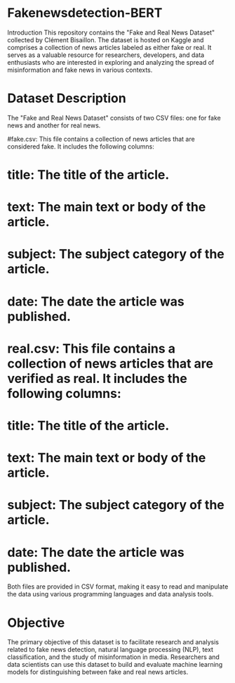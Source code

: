 # Fakenewsdetection-BERT
Introduction
This repository contains the "Fake and Real News Dataset" collected by Clément Bisaillon. The dataset is hosted on Kaggle and comprises a collection of news articles labeled as either fake or real. It serves as a valuable resource for researchers, developers, and data enthusiasts who are interested in exploring and analyzing the spread of misinformation and fake news in various contexts.

# Dataset Description
The "Fake and Real News Dataset" consists of two CSV files: one for fake news and another for real news.

#fake.csv: This file contains a collection of news articles that are considered fake. It includes the following columns:

# title: The title of the article.
# text: The main text or body of the article.
# subject: The subject category of the article.
# date: The date the article was published.
# real.csv: This file contains a collection of news articles that are verified as real. It includes the following columns:

# title: The title of the article.
# text: The main text or body of the article.
# subject: The subject category of the article.
# date: The date the article was published.
Both files are provided in CSV format, making it easy to read and manipulate the data using various programming languages and data analysis tools.

# Objective
The primary objective of this dataset is to facilitate research and analysis related to fake news detection, natural language processing (NLP), text classification, and the study of misinformation in media. Researchers and data scientists can use this dataset to build and evaluate machine learning models for distinguishing between fake and real news articles.
